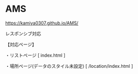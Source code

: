 # AMS
https://kamiya0307.github.io/AMS/

レスポンシブ対応

【対応ページ】

・リストページ [ index.html ]

・場所ページ(データのスタイル未設定) [ /location/index.html ]
